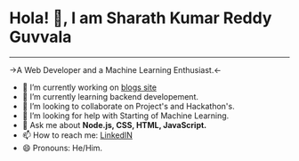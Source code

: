 # Hola! 👋, I am Sharath Kumar Reddy Guvvala
*****
->A Web Developer and a Machine Learning Enthusiast.<- 
<!--
**sharathguvvala/sharathguvvala** is a ✨ _special_ ✨ repository because its `README.md` (this file) appears on your GitHub profile.

Here are some ideas to get you started:
-->
- 🔭 I’m currently working on [blogs site](https://github.com/sharathguvvala/Blogs)
- 🌱 I’m currently learning backend developement.
- 👯 I’m looking to collaborate on Project's and Hackathon's.
- 🤔 I’m looking for help with Starting of Machine Learning.
- 💬 Ask me about **Node.js, CSS, HTML, JavaScript.**
- 📫 How to reach me: [LinkedIN](www.linkedin.com/in/sharath-kumar-reddy-871ba0204)
- 😄 Pronouns: He/Him.


